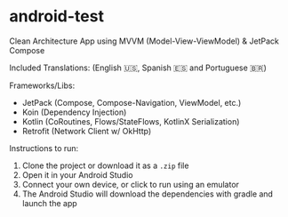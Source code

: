 # android-test

Clean Architecture App using MVVM (Model-View-ViewModel) & JetPack Compose

Included Translations: (English 🇺🇸, Spanish 🇪🇸 and Portuguese 🇧🇷)

Frameworks/Libs:
- JetPack (Compose, Compose-Navigation, ViewModel, etc.)
- Koin (Dependency Injection)
- Kotlin (CoRoutines, Flows/StateFlows, KotlinX Serialization)
- Retrofit (Network Client w/ OkHttp)

Instructions to run: 
1. Clone the project or download it as a `.zip` file
2. Open it in your Android Studio
3. Connect your own device, or click to run using an emulator
4. The Android Studio will download the dependencies with gradle and launch the app
